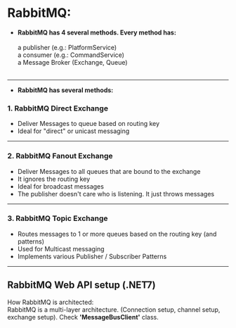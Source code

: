 # RabbitMQ:

- <b>RabbitMQ has 4 several methods. Every method has:</b><br><br>
  a publisher (e.g.: PlatformService)<br>
  a consumer (e.g.: CommandService)<br>
  a Message Broker (Exchange, Queue)<br><br>

---

- <b>RabbitMQ has several methods:</b><br>

### 1. RabbitMQ Direct Exchange

- Deliver Messages to queue based on routing key<br>
- Ideal for "direct" or unicast messaging

---

### 2. RabbitMQ Fanout Exchange

- Deliver Messages to all queues that are bound to the exchange<br>
- It ignores the routing key<br>
- Ideal for broadcast messages<br>
- The publisher doesn't care who is listening. It just throws messages<br>

---

### 3. RabbitMQ Topic Exchange

- Routes messages to 1 or more queues based on the routing key (and patterns)<br>
- Used for Multicast messaging<br>
- Implements various Publisher / Subscriber Patterns<br>

---

## RabbitMQ Web API setup (.NET7)

How RabbitMQ is architected:<br>
RabbitMQ is a multi-layer architecture. (Connection setup, channel setup, exchange setup). Check <b>'MessageBusClient'</b> class.
